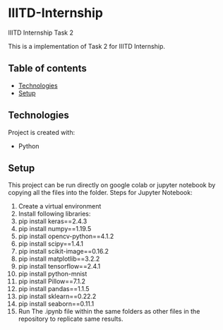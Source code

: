 # IIITD-Internship
IIITD Internship Task 2

This is a implementation of Task 2 for IIITD Internship.

## Table of contents
* [Technologies](#technologies)
* [Setup](#setup)
	
## Technologies
Project is created with:
* Python 
	
## Setup
This project can be run directly on google colab or jupyter notebook by copying all the files into the folder.
Steps for Jupyter Notebook:
1. Create a virtual environment
2. Install following libraries:
  1. pip install keras==2.4.3
  2. pip install numpy==1.19.5
  3. pip install opencv-python==4.1.2
  4. pip install scipy==1.4.1
  5. pip install scikit-image==0.16.2
  6. pip install matplotlib==3.2.2
  7. pip install tensorflow==2.4.1
  8. pip install python-mnist
  9. pip install Pillow==7.1.2
  10. pip install pandas==1.1.5
  11. pip install sklearn==0.22.2
  12. pip install seaborn==0.11.1
3. Run The .ipynb file within the same folders as other files in the repository to replicate same results.
